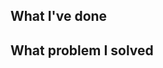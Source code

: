 ## What I've done

<!-- Please describe your changes in short -->

## What problem I solved

<!-- Please describe what the issue you suppose to solve -->

